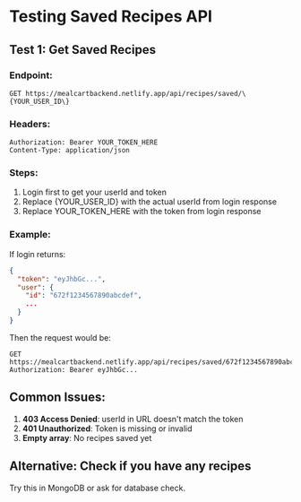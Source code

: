 # Testing Saved Recipes API

## Test 1: Get Saved Recipes

### Endpoint:
```
GET https://mealcartbackend.netlify.app/api/recipes/saved/\{YOUR_USER_ID\}
```

### Headers:
```
Authorization: Bearer YOUR_TOKEN_HERE
Content-Type: application/json
```

### Steps:
1. Login first to get your userId and token
2. Replace {YOUR_USER_ID} with the actual userId from login response
3. Replace YOUR_TOKEN_HERE with the token from login response

### Example:
If login returns:
```json
{
  "token": "eyJhbGc...",
  "user": {
    "id": "672f1234567890abcdef",
    ...
  }
}
```

Then the request would be:
```
GET https://mealcartbackend.netlify.app/api/recipes/saved/672f1234567890abcdef
Authorization: Bearer eyJhbGc...
```

## Common Issues:

1. **403 Access Denied**: userId in URL doesn't match the token
2. **401 Unauthorized**: Token is missing or invalid
3. **Empty array**: No recipes saved yet

## Alternative: Check if you have any recipes

Try this in MongoDB or ask for database check.
